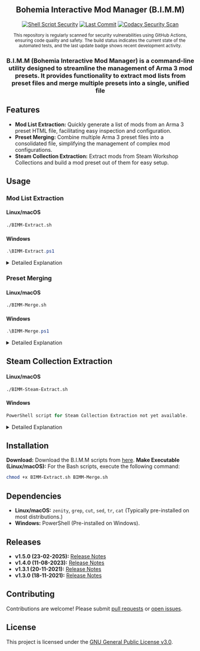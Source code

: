 <div align="center">

## Bohemia Interactive Mod Manager (B.I.M.M)

[![Shell Script Security](https://github.com/MBarkerUK/B.I.M.M/actions/workflows/CScan.yml/badge.svg?branch=main)](https://github.com/MBarkerUK/B.I.M.M/actions/workflows/CScan.yml)
[![Last Commit](https://img.shields.io/github/last-commit/MBarkerUK/B.I.M.M)](https://github.com/MBarkerUK/B.I.M.M/commits/main)
[![Codacy Security Scan](https://github.com/MBarkerUK/B.I.M.M/actions/workflows/codacy.yml/badge.svg?branch=main)](https://github.com/MBarkerUK/B.I.M.M/actions/workflows/codacy.yml)

<small>This repository is regularly scanned for security vulnerabilities using GitHub Actions, ensuring code quality and safety. The build status indicates the current state of the automated tests, and the last update badge shows recent development activity.</small>

### B.I.M.M (Bohemia Interactive Mod Manager) is a command-line utility designed to streamline the management of Arma 3 mod presets. It provides functionality to extract mod lists from preset files and merge multiple presets into a single, unified file

</div>

## Features

* **Mod List Extraction:** Quickly generate a list of mods from an Arma 3 preset HTML file, facilitating easy inspection and configuration.
* **Preset Merging:** Combine multiple Arma 3 preset files into a consolidated file, simplifying the management of complex mod configurations.
* **Steam Collection Extraction:** Extract mods from Steam Workshop Collections and build a mod preset out of them for easy setup.

## Usage

### Mod List Extraction

#### Linux/macOS

```bash
./BIMM-Extract.sh
```

#### Windows

```powershell
.\BIMM-Extract.ps1
```

<details>
<summary>Detailed Explanation</summary>

This command extracts mod names from a given Arma 3 preset HTML file.

1. **File Selection:** A file selection dialog will appear, prompting you to choose the desired preset HTML file.

2. **Mod Name Extraction:** The script parses the HTML file, identifying and extracting the mod names.

3. **Output:** The extracted mod list is saved to `ModList.txt` in the current working directory. The file contains a single line with mod names delimited by `;@`, suitable for direct use in configuration files.

</details>

### Preset Merging

#### Linux/macOS

```bash
./BIMM-Merge.sh
```

#### Windows

```powershell
.\BIMM-Merge.ps1
```

<details>
<summary>Detailed Explanation</summary>

This command merges two Arma 3 preset HTML files.

1. **File Selection:** You will be prompted to select two preset HTML files.

2. **Template Utilization:** The script uses a template file (`Arma 3 Preset Default.html`) to ensure proper formatting of the merged output.

3. **Mod List Extraction & Combination:** The script extracts the mod lists from the selected files and combines them.

4. **Template Population:** The combined mod list is inserted into the designated section of the template.

5. **Output:** The merged preset is saved as `Arma 3 Preset Merged.html` in the current working directory.

</details>

## Steam Collection Extraction

#### Linux/macOS
```bash
./BIMM-Steam-Extract.sh
```

#### Windows
```powerShell
PowerShell script for Steam Collection Extraction not yet available.
```

<details>
<summary>Detailed Explanation</summary>

This command extracts a mod list from a Steam Workshop Collection URL and merges it into an Arma 3 preset file.

1. **Collection URL Input:** A dialog will appear, prompting you to enter the URL of the Steam Workshop Collection.

2. **Output File Selection:** You will be prompted to choose where to save the generated Arma 3 preset HTML file.

3. **Template Utilization:** The script uses a template file (Arma 3 Preset Default.html) to ensure proper formatting of the output preset.

4. **Mod List Extraction & Combination:** The script parses the HTML from the Steam Workshop Collection URL, extracts the mod names and their Steam Workshop IDs, and combines them into a format suitable for the Arma 3 preset file.

5. **Template Population:** The extracted and formatted mod list is inserted into the designated mod list section of the template.

6. **Output:** The new preset containing the mods from the Steam Workshop Collection is saved to the location you specified.

</details>

## Installation

**Download:** Download the B.I.M.M scripts from [here](https://github.com/MBarkerUK/B.I.M.M/releases).
**Make Executable (Linux/macOS):** For the Bash scripts, execute the following command:

```bash
chmod +x BIMM-Extract.sh BIMM-Merge.sh
```

## Dependencies

* **Linux/macOS:**  `zenity`, `grep`, `cut`, `sed`, `tr`, `cat` (Typically pre-installed on most distributions.)
* **Windows:** PowerShell (Pre-installed on Windows).

## Releases

* **v1.5.0 (23-02-2025):** [Release Notes](https://github.com/MBarkerUK/B.I.M.M/releases/tag/1.5.0)
* **v1.4.0 (11-08-2023):** [Release Notes](https://github.com/MBarkerUK/B.I.M.M/releases/tag/1.4.0)
* **v1.3.1 (20-11-2021):** [Release Notes](https://github.com/MBarkerUK/B.I.M.M/releases/tag/1.3.1)
* **v1.3.0 (18-11-2021):** [Release Notes](https://github.com/MBarkerUK/B.I.M.M/releases/tag/1.3.0)

## Contributing

Contributions are welcome! Please submit [pull requests](https://github.com/MBarkerUK/B.I.M.M/pulls) or [open issues](https://github.com/MBarkerUK/B.I.M.M/issues).

## License

This project is licensed under the [GNU General Public License v3.0](LICENSE).

